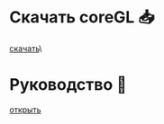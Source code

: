 # Скачать coreGL :inbox_tray:
[скачать](https://github.com/persikboisky/coreGL_static)\

# Руководство :notebook:
[открыть](manual/manual.md)
